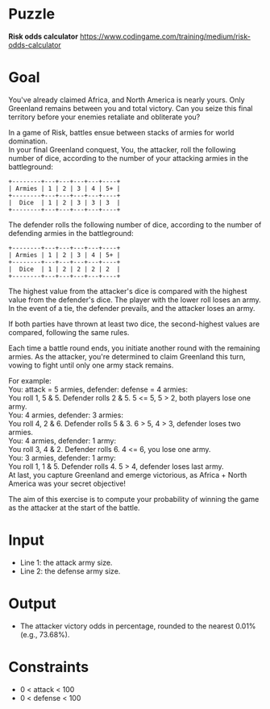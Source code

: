 # Puzzle
**Risk odds calculator** https://www.codingame.com/training/medium/risk-odds-calculator

# Goal
You've already claimed Africa, and North America is nearly yours. Only Greenland remains between you and total victory. Can you seize this final territory before your enemies retaliate and obliterate you?

In a game of Risk, battles ensue between stacks of armies for world domination.  
In your final Greenland conquest, You, the attacker, roll the following number of dice, according to the number of your attacking armies in the battleground:
```
+--------+---+---+---+---+----+
| Armies | 1 | 2 | 3 | 4 | 5+ |
+--------+---+---+---+---+----+
|  Dice  | 1 | 2 | 3 | 3 | 3  |
+--------+---+---+---+---+----+
```
The defender rolls the following number of dice, according to the number of defending armies in the battleground:
```
+--------+---+---+---+---+----+
| Armies | 1 | 2 | 3 | 4 | 5+ |
+--------+---+---+---+---+----+
|  Dice  | 1 | 2 | 2 | 2 | 2  |
+--------+---+---+---+---+----+
```
The highest value from the attacker's dice is compared with the highest value from the defender's dice. The player with the lower roll loses an army. In the event of a tie, the defender prevails, and the attacker loses an army.

If both parties have thrown at least two dice, the second-highest values are compared, following the same rules.

Each time a battle round ends, you initiate another round with the remaining armies. As the attacker, you're determined to claim Greenland this turn, vowing to fight until only one army stack remains.

For example:  
You: attack = 5 armies, defender: defense = 4 armies:  
You roll 1, 5 & 5. Defender rolls 2 & 5. 5 <= 5, 5 > 2, both players lose one army.  
You: 4 armies, defender: 3 armies:  
You roll 4, 2 & 6. Defender rolls 5 & 3. 6 > 5, 4 > 3, defender loses two armies.  
You: 4 armies, defender: 1 army:  
You roll 3, 4 & 2. Defender rolls 6. 4 <= 6, you lose one army.  
You: 3 armies, defender: 1 army:  
You roll 1, 1 & 5. Defender rolls 4. 5 > 4, defender loses last army.  
At last, you capture Greenland and emerge victorious, as Africa + North America was your secret objective!  

The aim of this exercise is to compute your probability of winning the game as the attacker at the start of the battle.

# Input
* Line 1: the attack army size.
* Line 2: the defense army size.

# Output
* The attacker victory odds in percentage, rounded to the nearest 0.01% (e.g., 73.68%).

# Constraints
* 0 < attack < 100
* 0 < defense < 100
